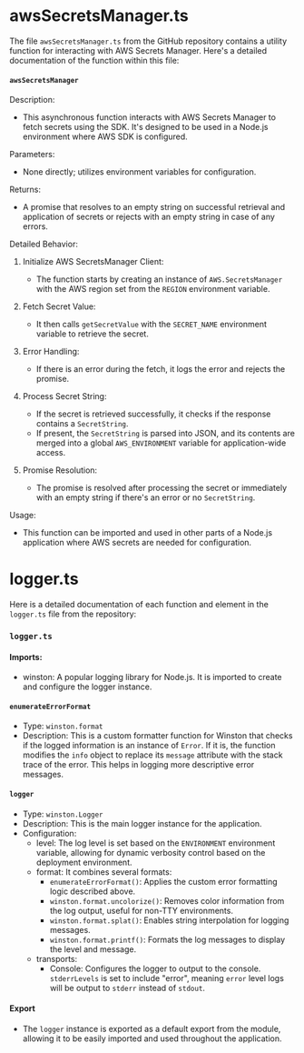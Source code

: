 # awsSecretsManager.ts

The file `awsSecretsManager.ts` from the GitHub repository contains a utility function for interacting with AWS Secrets Manager. Here's a detailed documentation of the function within this file:

#### `awsSecretsManager`

Description:

-   This asynchronous function interacts with AWS Secrets Manager to fetch secrets using the SDK. It's designed to be used in a Node.js environment where AWS SDK is configured.

Parameters:

-   None directly; utilizes environment variables for configuration.

Returns:

-   A promise that resolves to an empty string on successful retrieval and application of secrets or rejects with an empty string in case of any errors.

Detailed Behavior:

1.  Initialize AWS SecretsManager Client:

    -   The function starts by creating an instance of `AWS.SecretsManager` with the AWS region set from the `REGION` environment variable.
2.  Fetch Secret Value:

    -   It then calls `getSecretValue` with the `SECRET_NAME` environment variable to retrieve the secret.
3.  Error Handling:

    -   If there is an error during the fetch, it logs the error and rejects the promise.
4.  Process Secret String:

    -   If the secret is retrieved successfully, it checks if the response contains a `SecretString`.
    -   If present, the `SecretString` is parsed into JSON, and its contents are merged into a global `AWS_ENVIRONMENT` variable for application-wide access.
5.  Promise Resolution:

    -   The promise is resolved after processing the secret or immediately with an empty string if there's an error or no `SecretString`.

Usage:

-   This function can be imported and used in other parts of a Node.js application where AWS secrets are needed for configuration.

# logger.ts

Here is a detailed documentation of each function and element in the `logger.ts` file from the repository:

### `logger.ts`

#### Imports:

-   winston: A popular logging library for Node.js. It is imported to create and configure the logger instance.

#### `enumerateErrorFormat`

-   Type: `winston.format`
-   Description: This is a custom formatter function for Winston that checks if the logged information is an instance of `Error`. If it is, the function modifies the `info` object to replace its `message` attribute with the stack trace of the error. This helps in logging more descriptive error messages.

#### `logger`

-   Type: `winston.Logger`
-   Description: This is the main logger instance for the application.
-   Configuration:
    -   level: The log level is set based on the `ENVIRONMENT` environment variable, allowing for dynamic verbosity control based on the deployment environment.
    -   format: It combines several formats:
        -   `enumerateErrorFormat()`: Applies the custom error formatting logic described above.
        -   `winston.format.uncolorize()`: Removes color information from the log output, useful for non-TTY environments.
        -   `winston.format.splat()`: Enables string interpolation for logging messages.
        -   `winston.format.printf()`: Formats the log messages to display the level and message.
    -   transports:
        -   Console: Configures the logger to output to the console. `stderrLevels` is set to include "error", meaning `error` level logs will be output to `stderr` instead of `stdout`.

#### Export

-   The `logger` instance is exported as a default export from the module, allowing it to be easily imported and used throughout the application.